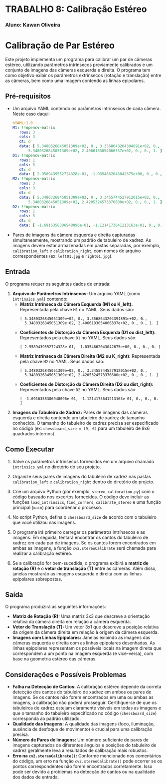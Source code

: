 # TRABALHO 8: Calibração Estéreo
### Aluno: Kawan Oliveira

# Calibração de Par Estéreo

Este projeto implementa um programa para calibrar um par de câmeras estéreo, utilizando parâmetros intrínsecos previamente calibrados e um conjunto de imagens das câmeras esquerda e direita. O programa tem como objetivo exibir os parâmetros extrínsecos (rotação e translação) entre as câmeras, bem como uma imagem contendo as linhas epipolares.

## Pré-requisitos

*   Um arquivo YAML contendo os parâmetros intrínsecos de cada câmera. Neste caso daqui:

    ```yaml
    %YAML:1.0
    M1: !!opencv-matrix
       rows: 3
       cols: 3
       dt: d
       data: [ 5.3480326845051309e+02, 0., 3.3568643204394891e+02, 0.,
           5.3480326845051309e+02, 2.4066183054066337e+02, 0., 0., 1. ]
    D1: !!opencv-matrix
       rows: 1
       cols: 5
       dt: d
       data: [ 2.9589439552724328e-01, -1.0354662043042675e+00, 0., 0., 0. ]
    M2: !!opencv-matrix
       rows: 3
       cols: 3
       dt: d
       data: [ 5.3480326845051309e+02, 0., 3.3455744527912015e+02, 0.,
           5.3480326845051309e+02, 2.4205324573376600e+02, 0., 0., 1. ]
    D2: !!opencv-matrix
       rows: 1
       cols: 5
       dt: d
       data: [ -1.6916358306948096e-01, -1.1214173641213163e-01, 0., 0., 0. ]
    ```


*   Pares de imagens da câmera esquerda e direita capturadas simultaneamente, mostrando um padrão de tabuleiro de xadrez. As imagens devem estar armazenadas em pastas separadas, por exemplo, `calibration_left` e `calibration_right`, com nomes de arquivo correspondentes (ex: `left01.jpg` e `right01.jpg`).

## Entrada

O programa requer os seguintes dados de entrada:

1.  **Arquivo de Parâmetros Intrínsecos:** Um arquivo YAML (como `intrinsics.yml`) contendo:
    *   **Matriz Intrínseca da Câmera Esquerda (M1 ou K_left):** Representada pela chave `M1` no YAML. Seus dados são:
        ```
        [ 5.3480326845051309e+02, 0., 3.3568643204394891e+02, 0.,
          5.3480326845051309e+02, 2.4066183054066337e+02, 0., 0., 1. ]
        ```
    *   **Coeficientes de Distorção da Câmera Esquerda (D1 ou dist_left):** Representados pela chave `D1` no YAML. Seus dados são:
        ```
        [ 2.9589439552724328e-01, -1.0354662043042675e+00, 0., 0., 0. ]
        ```
    *   **Matriz Intrínseca da Câmera Direita (M2 ou K_right):** Representada pela chave `M2` no YAML. Seus dados são:
        ```
        [ 5.3480326845051309e+02, 0., 3.3455744527912015e+02, 0.,
          5.3480326845051309e+02, 2.4205324573376600e+02, 0., 0., 1. ]
        ```
    *   **Coeficientes de Distorção da Câmera Direita (D2 ou dist_right):** Representados pela chave `D2` no YAML. Seus dados são:
        ```
        [ -1.6916358306948096e-01, -1.1214173641213163e-01, 0., 0., 0. ]
        ```
2.  **Imagens do Tabuleiro de Xadrez:** Pares de imagens das câmeras esquerda e direita contendo um tabuleiro de xadrez de tamanho conhecido. O tamanho do tabuleiro de xadrez precisa ser especificado no código (ex: `chessboard_size = (9, 6)` para um tabuleiro de 9x6 quadrados internos).

## Como Executar

1.  Salve os parâmetros intrínsecos fornecidos em um arquivo chamado `intrinsics.yml` no diretório do seu projeto.
2.  Organize seus pares de imagens do tabuleiro de xadrez nas pastas `calibration_left` e `calibration_right` dentro do diretório do projeto.
3.  Crie um arquivo Python (por exemplo, `stereo_calibration.py`) com o código baseado nos excertos fornecidos. O código deve incluir as funções `load_intrinsics`, `find_corners`, `calibrate_stereo` e uma função principal (`main`) para coordenar o processo.
4.  No script Python, defina o `chessboard_size` de acordo com o tabuleiro que você utilizou nas imagens.

5.  O programa irá primeiro carregar os parâmetros intrínsecos e as imagens. Em seguida, tentará encontrar os cantos do tabuleiro de xadrez em cada par de imagens. Se os cantos forem encontrados em ambas as imagens, a função `cv2.stereoCalibrate` será chamada para realizar a calibração estéreo.
6.  Se a calibração for bem-sucedida, o programa exibirá a **matriz de rotação (R)** e o **vetor de translação (T)** entre as câmeras. Além disso, janelas mostrarão as imagens esquerda e direita com as linhas epipolares sobrepostas.

## Saída

O programa produzirá as seguintes informações:

*   **Matriz de Rotação (R):** Uma matriz 3x3 que descreve a orientação relativa da câmera direita em relação à câmera esquerda.
*   **Vetor de Translação (T):** Um vetor 3x1 que descreve a posição relativa da origem da câmera direita em relação à origem da câmera esquerda.
*   **Imagens com Linhas Epipolares:** Janelas exibindo as imagens das câmeras esquerda e direita com as linhas epipolares desenhadas. As linhas epipolares representam os possíveis locais na imagem direita que correspondem a um ponto na imagem esquerda (e vice-versa), com base na geometria estéreo das câmeras.

## Considerações e Possíveis Problemas

*   **Falha na Detecção de Cantos:** A calibração estéreo depende da correta detecção dos cantos do tabuleiro de xadrez em ambos os pares de imagens. Se os cantos não forem encontrados em uma ou ambas as imagens, a calibração não poderá prosseguir. Certifique-se de que os tabuleiros de xadrez estejam claramente visíveis em todas as imagens e que o tamanho do tabuleiro especificado no código (`chessboard_size`) corresponda ao padrão utilizado.
*   **Qualidade das Imagens:** A qualidade das imagens (foco, iluminação, ausência de desfoque de movimento) é crucial para uma calibração precisa.
*   **Número de Pares de Imagens:** Um número suficiente de pares de imagens capturados de diferentes ângulos e posições do tabuleiro de xadrez geralmente leva a resultados de calibração mais robustos.
*   **Erro na `cv2.stereoCalibrate()`:** Conforme mencionado nos comentários do código, um erro na função `cv2.stereoCalibrate()` pode ocorrer se os pontos correspondentes não forem encontrados corretamente. Isso pode ser devido a problemas na detecção de cantos ou na qualidade dos dados de entrada.

